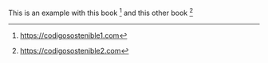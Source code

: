 This is an example with this book [^anchor1] and this other book [^anchor2]

[^anchor1]: https://codigosostenible1.com
[^anchor2]: https://codigosostenible2.com